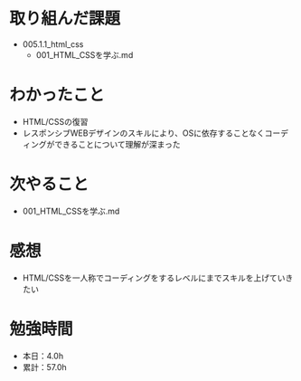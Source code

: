 # 取り組んだ課題
* 005.1.1_html_css
  * 001_HTML_CSSを学ぶ.md

# わかったこと
* HTML/CSSの復習
* レスポンシブWEBデザインのスキルにより、OSに依存することなくコーディングができることについて理解が深まった

# 次やること
* 001_HTML_CSSを学ぶ.md

# 感想
* HTML/CSSを一人称でコーディングをするレベルにまでスキルを上げていきたい

# 勉強時間
* 本日：4.0h
* 累計：57.0h
